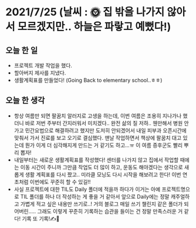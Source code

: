 # 2021/7/25 (날씨 : 🌞 집 밖을 나가지 않아서 모르겠지만.. 하늘은 파랗고 예뻤다!)

## 오늘 한 일
- 프로젝트 개발 작업을 했다.
- 할아버지 제사를 지냈다.
- 생활계획표를 만들었다! (Going Back to elementary school..ㅎㅎ)

## 오늘 한 생각
- 항상 여름만 되면 팔꿈치 알러지로 고생을 하는데, 이번 여름은 조용히 지나가나 했더니 바로 저번 주부터 간지러워서 미치겠다.. 완전 삶의 질 저하.. 웬만해서 병원 안 가고 민간요법으로 해결하려고 했지만 도저히 안되겠어서 내일 피부과 오픈시간에 맞춰서 가서 진료를 보고 오기로 결심했다. 맨날 작업하면서 책상에 팔꿈치 대고 있는데 뭔가 이게 더 심각해지게 만드는 거 같기도 하고...ㅠ 이 여름 증후군도 빨리 뿌리 뽑자!
- 내일부터는 새로운 생활계획표를 작성했다! 센터를 나가지 않고 집에서 작업할 때에는 이동 시간이 주니까 그만큼 작업도 더 많이 하고, 운동도 해야겠다는 생각으로 새롭게 생활 계획표를 다시 짰고.. 미라클 모닝도 다시 시작을 해보려고 한다! 이번 연초처럼 이번에도 꾸준히 할 수 있길!!
- 사실 프로젝트에 대한 TIL도 Daily 폴더에 적을까 하다가 이거는 아예 프로젝트명으로 TIL 폴더를 하나 더 작성하는 게 좋을 거 같아서 앞으로 Daily에는 정말 캐주얼하고 가볍게 적고 싶은 내용만 쓰기로..! 거의 블로그 매일 쓰기 챌린지 같은 폴더가 되어버린..... 그래도 이렇게 꾸준히 기록하는 습관을 들이는 건 정말 만족스러운 거 같다! 기록 또 기록!✍💪

